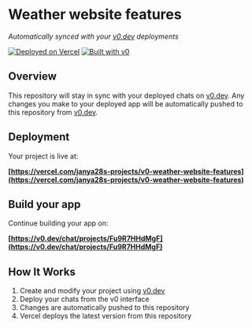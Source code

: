# Weather website features

*Automatically synced with your [v0.dev](https://v0.dev) deployments*

[![Deployed on Vercel](https://img.shields.io/badge/Deployed%20on-Vercel-black?style=for-the-badge&logo=vercel)](https://vercel.com/janya28s-projects/v0-weather-website-features)
[![Built with v0](https://img.shields.io/badge/Built%20with-v0.dev-black?style=for-the-badge)](https://v0.dev/chat/projects/Fu9R7HHdMgF)

## Overview

This repository will stay in sync with your deployed chats on [v0.dev](https://v0.dev).
Any changes you make to your deployed app will be automatically pushed to this repository from [v0.dev](https://v0.dev).

## Deployment

Your project is live at:

**[https://vercel.com/janya28s-projects/v0-weather-website-features](https://vercel.com/janya28s-projects/v0-weather-website-features)**

## Build your app

Continue building your app on:

**[https://v0.dev/chat/projects/Fu9R7HHdMgF](https://v0.dev/chat/projects/Fu9R7HHdMgF)**

## How It Works

1. Create and modify your project using [v0.dev](https://v0.dev)
2. Deploy your chats from the v0 interface
3. Changes are automatically pushed to this repository
4. Vercel deploys the latest version from this repository